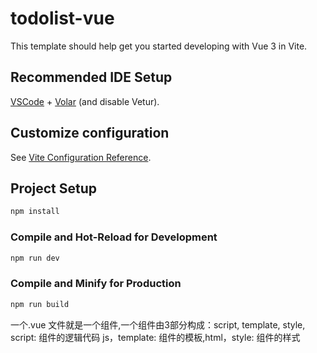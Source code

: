 # todolist-vue

This template should help get you started developing with Vue 3 in Vite.

## Recommended IDE Setup

[VSCode](https://code.visualstudio.com/) + [Volar](https://marketplace.visualstudio.com/items?itemName=Vue.volar) (and disable Vetur).

## Customize configuration

See [Vite Configuration Reference](https://vite.dev/config/).

## Project Setup

```sh
npm install
```

### Compile and Hot-Reload for Development

```sh
npm run dev
```

### Compile and Minify for Production

```sh
npm run build
```

一个.vue 文件就是一个组件,一个组件由3部分构成：script, template, style,   script: 组件的逻辑代码 js，template: 组件的模板,html，style: 组件的样式
